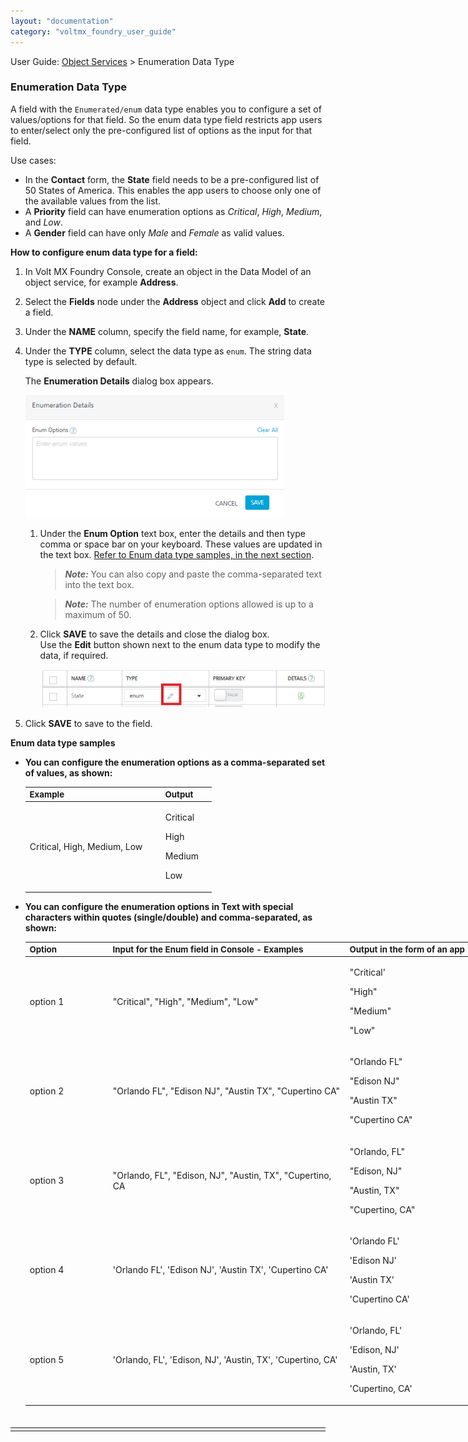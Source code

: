 ```yaml
---
layout: "documentation"
category: "voltmx_foundry_user_guide"
---
```


User Guide: [Object Services](../Objectservices.html) > Enumeration Data Type

<h3 id="enum">Enumeration Data Type</h3>

A field with the `Enumerated/enum` data type enables you to configure a set of values/options for that field. So the enum data type field restricts app users to enter/select only the pre-configured list of options as the input for that field.

Use cases:

*   In the **Contact** form, the **State** field needs to be a pre-configured list of 50 States of America. This enables the app users to choose only one of the available values from the list.
*   A **Priority** field can have enumeration options as _Critical_, _High_, _Medium_, and _Low_.
*   A **Gender** field can have only _Male_ and _Female_ as valid values.

**How to configure enum data type for a field:**

1.  <span style="font-weight: normal;">In Volt MX Foundry Console, create an object in the Data Model of an object service, for example **Address**.</span>
2.  <span style="font-weight: normal;">Select the **Fields** node under the **Address** object and click **Add** to create a field.</span>
3.  <span style="font-weight: normal;">Under the **NAME** column, specify the field name, for example, **State**.</span>
4.  <span style="font-weight: normal;">Under the **TYPE** column, select the data type as `enum`. The string data type is selected by default.</span>

    The **Enumeration Details** dialog box appears.

    ![](../Resources/Images/enum_414x196.png)

    1.  Under the **Enum Option** text box, enter the details and then type comma or space bar on your keyboard. These values are updated in the text box. [Refer to Enum data type samples, in the next section](#Enum).

        > ***Note:*** You can also copy and paste the comma-separated text into the text box.

        > ***Note:*** The number of enumeration options allowed is up to a maximum of 50.

    1.  Click **SAVE** to save the details and close the dialog box.  
        Use the **Edit** button shown next to the enum data type to modify the data, if required.

        ![](../Resources/Images/EnumEdit.png)

5.  Click **SAVE** to save to the field.

<a name="Enum"></a><b>Enum data type samples</b>

*   __You can configure the enumeration options as a comma-separated set of values, as shown:__

    <table style="margin-left: 0;margin-right: auto;width: 307px;mc-table-style: url('../Resources/TableStyles/Basic.css');" class="TableStyle-Basic" cellspacing="0"><colgroup><col style="width: 217px;" class="TableStyle-Basic-Column-Column1"><col style="width: 81px;" class="TableStyle-Basic-Column-Column1"></colgroup>

    <thead>

    <tr class="TableStyle-Basic-Head-Header1">

    <th style="font-size: 10pt;font-weight: bold;" class="TableStyle-Basic-HeadE-Column1-Header1">Example</th>

    <th style="font-size: 10pt;font-weight: bold;" class="TableStyle-Basic-HeadD-Column1-Header1">Output</th>

    </tr>

    </thead>

    <tbody>

    <tr class="TableStyle-Basic-Body-Body1">

    <td class="TableStyle-Basic-BodyB-Column1-Body1">Critical, High, Medium, Low</td>

    <td class="TableStyle-Basic-BodyA-Column1-Body1">

    Critical

    High

    Medium

    Low

    </td>

    </tr>

    </tbody>

    </table>

*   __You can configure the enumeration options in Text with special characters within quotes (single/double) and comma-separated, as shown:__

    <table style="margin-left: 0;margin-right: auto;mc-table-style: url('../Resources/TableStyles/Basic.css');width: 736px;" class="TableStyle-Basic" cellspacing="0"><colgroup><col style="width: 133px;" class="TableStyle-Basic-Column-Column1"><col style="width: 379px;" class="TableStyle-Basic-Column-Column1"><col style="width: 219px;" class="TableStyle-Basic-Column-Column1"></colgroup>

    <thead>

    <tr class="TableStyle-Basic-Head-Header1">

    <th style="font-size: 10pt;font-weight: bold;" class="TableStyle-Basic-HeadE-Column1-Header1">Option</th>

    <th style="font-size: 10pt;font-weight: bold;" class="TableStyle-Basic-HeadE-Column1-Header1">Input for the Enum field in Console - Examples</th>

    <th style="font-size: 10pt;font-weight: bold;" class="TableStyle-Basic-HeadD-Column1-Header1">Output in the form of an app</th>

    </tr>

    </thead>

    <tbody>

    <tr class="TableStyle-Basic-Body-Body1">

    <td class="TableStyle-Basic-BodyE-Column1-Body1">option 1</td>

    <td class="TableStyle-Basic-BodyE-Column1-Body1">"Critical", "High", "Medium", "Low"</td>

    <td class="TableStyle-Basic-BodyD-Column1-Body1">

    "Critical'

    "High"

    "Medium"

    "Low"

    </td>

    </tr>

    <tr class="TableStyle-Basic-Body-Body1">

    <td class="TableStyle-Basic-BodyE-Column1-Body1">option 2</td>

    <td class="TableStyle-Basic-BodyE-Column1-Body1">"Orlando FL", "Edison NJ", "Austin TX", "Cupertino CA"</td>

    <td class="TableStyle-Basic-BodyD-Column1-Body1">

    "Orlando FL"

    "Edison NJ"

    "Austin TX"

    "Cupertino CA"

    </td>

    </tr>

    <tr class="TableStyle-Basic-Body-Body1">

    <td class="TableStyle-Basic-BodyE-Column1-Body1">option 3</td>

    <td class="TableStyle-Basic-BodyE-Column1-Body1">

    "Orlando, FL", "Edison, NJ", "Austin, TX", "Cupertino, CA

    </td>

    <td class="TableStyle-Basic-BodyD-Column1-Body1">

    "Orlando, FL"

    "Edison, NJ"

    "Austin, TX"

    "Cupertino, CA"

    </td>

    </tr>

    <tr class="TableStyle-Basic-Body-Body1">

    <td class="TableStyle-Basic-BodyE-Column1-Body1">option 4</td>

    <td class="TableStyle-Basic-BodyE-Column1-Body1">

    'Orlando FL', 'Edison NJ', 'Austin TX', 'Cupertino CA'

    </td>

    <td class="TableStyle-Basic-BodyD-Column1-Body1">

    'Orlando FL'

    'Edison NJ'

    'Austin TX'

    'Cupertino CA'

    </td>

    </tr>

    <tr class="TableStyle-Basic-Body-Body1">

    <td class="TableStyle-Basic-BodyB-Column1-Body1">option 5</td>

    <td class="TableStyle-Basic-BodyB-Column1-Body1">

    'Orlando, FL', 'Edison, NJ', 'Austin, TX', 'Cupertino, CA'

    </td>

    <td class="TableStyle-Basic-BodyA-Column1-Body1">

    'Orlando, FL'

    'Edison, NJ'

    'Austin, TX'

    'Cupertino, CA'

    </td>

    </tr>

    </tbody>

    </table>

<table style="border-spacing: 0px 0px;border-collapse: collapse;width: 100%; border:none; border-bottom:1px solid white; margin-left: 0;margin-right: auto; margin-top:35px;" cellspacing="0"><colgroup><col style="width: 203px;font-weight: bold;" class="Column-Column1"> <col style="width: 556px;font-weight: bold;" class="Column-Column1"></colgroup>

<tbody>

<tr class="Body-Body1">

<td style="text-align: left;font-size: 9pt;font-weight: normal;" class="BodyB-Column1-Body1"><script style="font-weight: bold; font-size: 9pt;">/*<![CDATA[*/// format date as dd-mmm-yy</script></td>

</tr>

</tbody>

</table>
